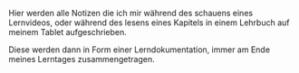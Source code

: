 Hier werden alle Notizen die ich mir während des schauens eines Lernvideos, oder während des lesens eines Kapitels in einem Lehrbuch auf meinem Tablet aufgeschrieben.  

Diese werden dann in Form einer Lerndokumentation, 
immer am Ende meines Lerntages zusammengetragen.